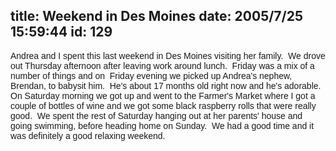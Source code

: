 title: Weekend in Des Moines
date: 2005/7/25 15:59:44
id: 129
---
<font face="Arial">Andrea and I spent this last weekend in Des Moines visiting her family.  We drove out Thursday afternoon after leaving work around lunch.  Friday was a mix of a number of things and on  Friday evening we picked up Andrea's nephew, Brendan, to babysit him.  He's about 17 months old right now and he's adorable.  On Saturday morning we got up and went to the Farmer's Market where I got a couple of bottles of wine and we got some black raspberry rolls that were really good.  We spent the rest of Saturday hanging out at her parents' house and going swimming, before heading home on Sunday.  We had a good time and it was definitely a good relaxing weekend. </font>